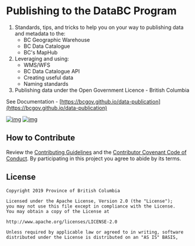 # Publishing to the DataBC Program

1. Standards, tips, and tricks to help you on your way to publishing data and metadata to the:
    * BC Geographic Warehouse
    * BC Data Catalogue
    * BC's MapHub
1. Leveraging and using: 
    * WMS/WFS
    * BC Data Catalogue API
    * Creating useful data
    * Naming standards
1. Publishing data under the Open Government Licence - British Columbia

See Documentation - [https://bcgov.github.io/data-publication](https://bcgov.github.io/data-publication)

[![img](https://img.shields.io/badge/Lifecycle-Maturing-007EC6)](https://github.com/bcgov/repomountie/blob/master/doc/lifecycle-badges.md)
[![img](https://img.shields.io/badge/Lifecycle-Stable-97ca00)](https://github.com/bcgov/repomountie/blob/master/doc/lifecycle-badges.md)

## How to Contribute

Review the [Contributing Guidelines](CONTRIBUTING.md) and the [Contributor Covenant Code of Conduct](CODE_OF_CONDUCT.md). By participating in this project you agree to abide by its terms.

## License

    Copyright 2019 Province of British Columbia

    Licensed under the Apache License, Version 2.0 (the "License");
    you may not use this file except in compliance with the License.
    You may obtain a copy of the License at 

    http://www.apache.org/licenses/LICENSE-2.0

    Unless required by applicable law or agreed to in writing, software
    distributed under the License is distributed on an "AS IS" BASIS,
